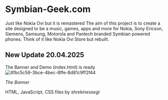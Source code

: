 # Symbian-Geek.com
Just like Nokia Ovi but it is remastered
The aim of this project is to create a site designed to be a music, games, apps and more for Nokia, Sony Ericson, Siemens, Samsung, Motorola and Pantech branded Symbian powered phones. Think of it like Nokia Ovi Store but rebuilt.
## New Update 20.04.2025

The Banner and Demo (index.html) is ready
![4fbc5c56-3bce-4bec-8ffe-8d81c9ff2f44](https://github.com/user-attachments/assets/4c37fc6b-861c-4573-9f71-93acfd9df0b4)

_The Banner_

HTML, JavaScript, CSS files by _shrekinessegi_

